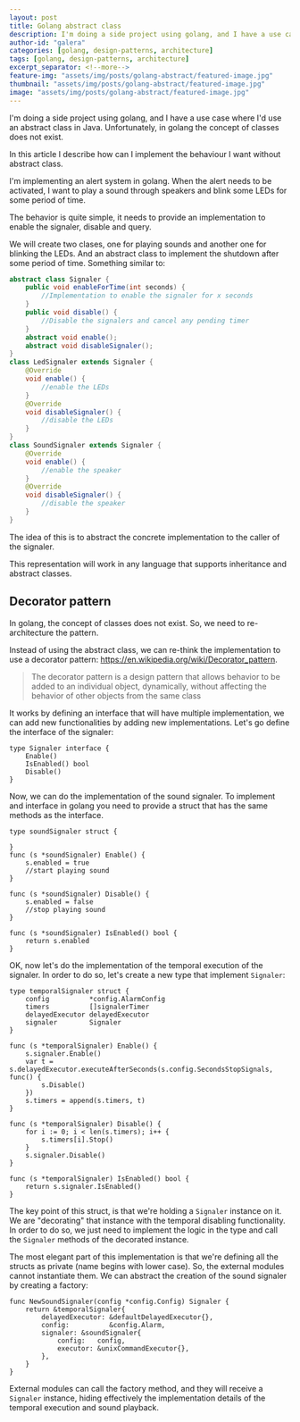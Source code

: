 ```yaml
---
layout: post
title: Golang abstract class
description: I'm doing a side project using golang, and I have a use case where I'd use an abstract class in Java. Unfortunately, in golang the concept of classes does not exist. In this article I describe how can I implement the behaviour I want without abstract class.
author-id: "galera"
categories: [golang, design-patterns, architecture]
tags: [golang, design-patterns, architecture]
excerpt_separator: <!--more-->
feature-img: "assets/img/posts/golang-abstract/featured-image.jpg"
thumbnail: "assets/img/posts/golang-abstract/featured-image.jpg"
image: "assets/img/posts/golang-abstract/featured-image.jpg"
---
```


I'm doing a side project using golang, and I have a use case where I'd use an abstract class in Java.  Unfortunately, in golang the concept of classes does not exist.

In this article I describe how can I implement the behaviour I want without abstract class.

<p><!--more--></p>

I'm implementing an alert system in golang. When the alert needs to be activated, I want to play a sound through speakers and blink some LEDs for some period of time.

The behavior is quite simple, it needs to provide an implementation to enable the signaler, disable and query.

We will create two clases, one for playing sounds and another one for blinking the LEDs. And an abstract class to implement the shutdown after some period of time. Something similar to:

```java
abstract class Signaler {
    public void enableForTime(int seconds) {
        //Implementation to enable the signaler for x seconds
    }
    public void disable() {
        //Disable the signalers and cancel any pending timer
    }
    abstract void enable();
    abstract void disableSignaler();
}
class LedSignaler extends Signaler {
    @Override
    void enable() {
        //enable the LEDs
    }
    @Override
    void disableSignaler() {
        //disable the LEDs
    }
}
class SoundSignaler extends Signaler {
    @Override
    void enable() {
        //enable the speaker
    }
    @Override
    void disableSignaler() {
        //disable the speaker
    }
}
```

The idea of this is to abstract the concrete implementation to the caller of the signaler. 

This representation will work in any language that supports inheritance and abstract classes.

## Decorator pattern

In golang, the concept of classes does not exist. So, we need to re-architecture the pattern. 

Instead of using the abstract class, we can re-think the implementation to use a decorator pattern: <a href="https://en.wikipedia.org/wiki/Decorator_pattern">https://en.wikipedia.org/wiki/Decorator_pattern</a>.

> The decorator pattern is a design pattern that allows behavior to be added to an individual object, dynamically, without affecting the behavior of other objects from the same class

It works by defining an interface that will have multiple implementation, we can add new functionalities by adding new implementations. Let's go define the interface of the signaler:

```golang
type Signaler interface {
	Enable()
	IsEnabled() bool
	Disable()
}
```
Now, we can do the implementation of the sound signaler. To implement and interface in golang you need to provide a struct that has the same methods as the interface.

```golang
type soundSignaler struct {
    
}
func (s *soundSignaler) Enable() {
	s.enabled = true
    //start playing sound
}

func (s *soundSignaler) Disable() {
	s.enabled = false
    //stop playing sound
}

func (s *soundSignaler) IsEnabled() bool {
	return s.enabled
}
```
OK, now let's do the implementation of the temporal execution of the signaler. In order to do so, let's create a new type that implement `Signaler`:

```golang
type temporalSignaler struct {
	config          *config.AlarmConfig
	timers          []signalerTimer
	delayedExecutor delayedExecutor
	signaler        Signaler
}

func (s *temporalSignaler) Enable() {
	s.signaler.Enable()
	var t = s.delayedExecutor.executeAfterSeconds(s.config.SecondsStopSignals, func() {
		s.Disable()
	})
	s.timers = append(s.timers, t)
}

func (s *temporalSignaler) Disable() {
	for i := 0; i < len(s.timers); i++ {
		s.timers[i].Stop()
	}
	s.signaler.Disable()
}

func (s *temporalSignaler) IsEnabled() bool {
	return s.signaler.IsEnabled()
}
```
The key point of this struct, is that we're holding a `Signaler` instance on it. We are "decorating" that instance with the temporal disabling functionality. In order to do so, we just need to implement the logic in the type and call the `Signaler` methods of the decorated instance.

The most elegant part of this implementation is that we're defining all the structs as private (name begins with lower case). So, the external modules cannot instantiate them. We can abstract the creation of the sound signaler by creating a factory:

```golang
func NewSoundSignaler(config *config.Config) Signaler {
	return &temporalSignaler{
		delayedExecutor: &defaultDelayedExecutor{},
		config:          &config.Alarm,
		signaler: &soundSignaler{
			config:   config,
			executor: &unixCommandExecutor{},
		},
	}
}
```

External modules can call the factory method, and they will receive a `Signaler` instance, hiding effectively the implementation details of the temporal execution and sound playback.
